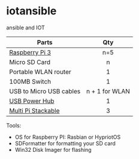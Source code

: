 # iotansible
ansible and IOT

| Parts        | Qty           | 
| ------------- |:-------------:|
| [Raspberry Pi 3](http://au.element14.com/buy-raspberry-pi?rd=raspberry+pi+3)|n=5|
| Micro SD Card      | n      | 
| Portable WLAN router | 1     |
| 100MB Switch | 1      |
| USB to Micro USB cables | n + 1 for WLAN |
| [USB Power Hub](https://www.cablegeek.com.au/shop/power/desktop-chargers/anker-powerport-6-port-60w-usb-charger-au-version/?attribute_pa_colour=black&attribute_pa_packaging-type=premium&gclid=CjwKEAjwpdnJBRC4hcTFtc6fwEkSJABwupNi1fitDS8tOdTiM_sb5RR-esVWkm5S3d-c7vW3M_scjBoCRTfw_wcB) | 1 |
| [Multi Pi Stackable](https://www.modmypi.com/raspberry-pi/cases/multi-pi-stacker/multi-pi-stackable-raspberry-pi-case/) | 3 | 

Tools:
- OS for Raspberry PI: Rasbian or HypriotOS
- SDFormatter for formatting your SD card
- Win32 Disk Imager for flashing
